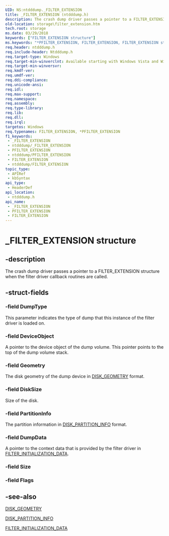 ```yaml
---
UID: NS:ntdddump._FILTER_EXTENSION
title: _FILTER_EXTENSION (ntdddump.h)
description: The crash dump driver passes a pointer to a FILTER_EXTENSION structure when the filter driver callback routines are called.
old-location: storage\filter_extension.htm
tech.root: storage
ms.date: 03/29/2018
keywords: ["FILTER_EXTENSION structure"]
ms.keywords: "*PFILTER_EXTENSION, FILTER_EXTENSION, FILTER_EXTENSION structure [Storage Devices], PFILTER_EXTENSION, PFILTER_EXTENSION structure pointer [Storage Devices], _FILTER_EXTENSION, ntdddump/FILTER_EXTENSION, ntdddump/PFILTER_EXTENSION, storage.filter_extension, structs-filter_c9e640bb-9678-4e2f-9341-0d26b36e65e6.xml"
req.header: ntdddump.h
req.include-header: Ntdddump.h
req.target-type: Windows
req.target-min-winverclnt: Available starting with Windows Vista and Windows Server 2008.
req.target-min-winversvr: 
req.kmdf-ver: 
req.umdf-ver: 
req.ddi-compliance: 
req.unicode-ansi: 
req.idl: 
req.max-support: 
req.namespace: 
req.assembly: 
req.type-library: 
req.lib: 
req.dll: 
req.irql: 
targetos: Windows
req.typenames: FILTER_EXTENSION, *PFILTER_EXTENSION
f1_keywords:
 - _FILTER_EXTENSION
 - ntdddump/_FILTER_EXTENSION
 - PFILTER_EXTENSION
 - ntdddump/PFILTER_EXTENSION
 - FILTER_EXTENSION
 - ntdddump/FILTER_EXTENSION
topic_type:
 - APIRef
 - kbSyntax
api_type:
 - HeaderDef
api_location:
 - ntdddump.h
api_name:
 - _FILTER_EXTENSION
 - PFILTER_EXTENSION
 - FILTER_EXTENSION
---
```


# _FILTER_EXTENSION structure


## -description

The crash dump driver passes a pointer to a FILTER_EXTENSION structure when the filter driver callback routines are called.

## -struct-fields

### -field DumpType

This parameter indicates the type of dump that this instance of the filter driver is loaded on.

### -field DeviceObject

A pointer to the device object of the dump volume. This pointer points to the top of the dump volume stack.

### -field Geometry

The disk geometry of the dump device in <a href="/windows-hardware/drivers/ddi/ntdddisk/ns-ntdddisk-_disk_geometry">DISK_GEOMETRY</a> format.

### -field DiskSize

Size of the disk.

### -field PartitionInfo

The partition information in <a href="/windows-hardware/drivers/ddi/ntdddisk/ns-ntdddisk-_disk_partition_info">DISK_PARTITION_INFO</a> format.

### -field DumpData

A pointer to the context data that is provided by the filter driver in <a href="/windows-hardware/drivers/ddi/ntdddump/ns-ntdddump-_filter_initialization_data">FILTER_INITIALIZATION_DATA</a>.

### -field Size

### -field Flags

## -see-also

<a href="/windows-hardware/drivers/ddi/ntdddisk/ns-ntdddisk-_disk_geometry">DISK_GEOMETRY</a>



<a href="/windows-hardware/drivers/ddi/ntdddisk/ns-ntdddisk-_disk_partition_info">DISK_PARTITION_INFO</a>



<a href="/windows-hardware/drivers/ddi/ntdddump/ns-ntdddump-_filter_initialization_data">FILTER_INITIALIZATION_DATA</a>

